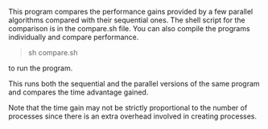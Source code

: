 This program compares the performance gains provided by a few parallel algorithms compared with their sequential ones. The shell script for the comparison is in the compare.sh file. You can also compile the programs individually and compare performance.

> sh compare.sh

to run the program.

This runs both the sequential and the parallel versions of the same program and compares the time advantage gained. 

Note that the time gain may not be strictly proportional to the number of processes since there is an extra overhead involved in creating
processes.

